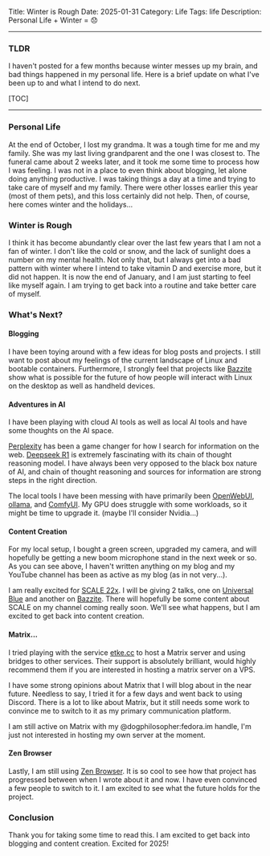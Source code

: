 Title: Winter is Rough
Date: 2025-01-31
Category: Life
Tags: life
Description: Personal Life + Winter = 😞

---

### TLDR

I haven't posted for a few months because winter messes up my brain, and bad things happened in my personal life. Here is a brief update on what I've been up to and what I intend to do next.

[TOC]

---

### Personal Life

At the end of October, I lost my grandma. It was a tough time for me and my family. She was my last living grandparent and the one I was closest to. The funeral came about 2 weeks later, and it took me some time to process how I was feeling. I was not in a place to even think about blogging, let alone doing anything productive. I was taking things a day at a time and trying to take care of myself and my family. There were other losses earlier this year (most of them pets), and this loss certainly did not help. Then, of course, here comes winter and the holidays…

### Winter is Rough

I think it has become abundantly clear over the last few years that I am not a fan of winter. I don't like the cold or snow, and the lack of sunlight does a number on my mental health. Not only that, but I always get into a bad pattern with winter where I intend to take vitamin D and exercise more, but it did not happen. It is now the end of January, and I am just starting to feel like myself again. I am trying to get back into a routine and take better care of myself.

### What's Next?

#### Blogging

I have been toying around with a few ideas for blog posts and projects. I still want to post about my feelings of the current landscape of Linux and bootable containers. Furthermore, I strongly feel that projects like [Bazzite](https://bazzite.gg) show what is possible for the future of how people will interact with Linux on the desktop as well as handheld devices.

#### Adventures in AI

I have been playing with cloud AI tools as well as local AI tools and have some thoughts on the AI space.

[Perplexity](https://perplexity.ai) has been a game changer for how I search for information on the web. [Deepseek R1](https://github.com/deepseek-ai/DeepSeek-R1) is extremely fascinating with its chain of thought reasoning model. I have always been very opposed to the black box nature of AI, and chain of thought reasoning and sources for information are strong steps in the right direction. 

The local tools I have been messing with have primarily been [OpenWebUI](https://github.com/open-webui/open-webui), [ollama](https://ollama.com/download), and [ComfyUI](https://github.com/comfyanonymous/ComfyUI). My GPU does struggle with some workloads, so it might be time to upgrade it. (maybe I'll consider Nvidia…)

#### Content Creation

For my local setup, I bought a green screen, upgraded my camera, and will hopefully be getting a new boom microphone stand in the next week or so. As you can see above, I haven't written anything on my blog and my YouTube channel has been as active as my blog (as in not very...).

I am really excited for [SCALE 22x](https://www.socallinuxexpo.org/scale/22x). I will be giving 2 talks, one on [Universal Blue](https://www.socallinuxexpo.org/scale/22x/presentations/universal-blue-delivering-experiences-using-fedora-atomic) and another on [Bazzite](https://www.socallinuxexpo.org/scale/22x/presentations/bazzite-building-future-linux-gaming-together). There will hopefully be some content about SCALE on my channel coming really soon. We'll see what happens, but I am excited to get back into content creation.

#### Matrix...

I tried playing with the service [etke.cc](https://etke.cc/) to host a Matrix server and using bridges to other services. Their support is absolutely brilliant, would highly recommend them if you are interested in hosting a matrix server on a VPS.

I have some strong opinions about Matrix that I will blog about in the near future. Needless to say, I tried it for a few days and went back to using Discord. There is a lot to like about Matrix, but it still needs some work to convince me to switch to it as my primary communication platform.

I am still active on Matrix with my @dogphilosopher:fedora.im handle, I'm just not interested in hosting my own server at the moment.

#### Zen Browser

Lastly, I am still using [Zen Browser](https://zen-browser.app/). It is so cool to see how that project has progressed between when I wrote about it and now. I have even convinced a few people to switch to it. I am excited to see what the future holds for the project.

### Conclusion

Thank you for taking some time to read this. I am excited to get back into blogging and content creation. Excited for 2025!